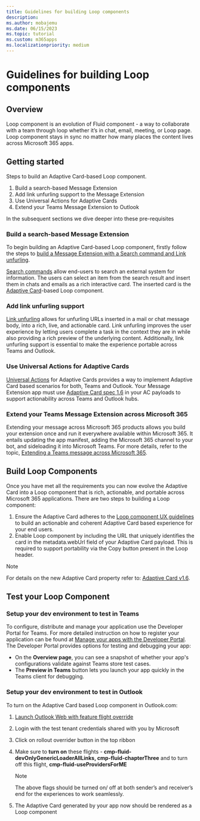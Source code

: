 ```yaml
---
title: Guidelines for building Loop components
description:
ms.author: mobajemu
ms.date: 06/15/2023
ms.topic: tutorial
ms.custom: m365apps
ms.localizationpriority: medium
---
```


# Guidelines for building Loop components 

## Overview

Loop component is an evolution of Fluid component - a way to collaborate with a team through loop whether it’s in chat, email, meeting, or Loop page. Loop component stays in sync no matter how many places the content lives across Microsoft 365 apps.

## Getting started

Steps to build an Adaptive Card-based Loop component.

1. Build a search-based Message Extension
1. Add link unfurling support to the Message Extension
1. Use Universal Actions for Adaptive Cards
1. Extend your Teams Message Extension to Outlook

In the subsequent sections we dive deeper into these pre-requisites

### Build a search-based Message Extension

To begin building an Adaptive Card-based Loop component, firstly follow the steps to [build a Message Extension with a Search command and Link unfurling](../messaging-extensions/what-are-messaging-extensions.md ). 

[Search commands](../sbs-messagingextension-searchcommand.yml) allow end-users to search an external system for information. The users can select an item from the search result and insert them in chats and emails as a rich interactive card. The inserted card is the [Adaptive Card](../task-modules-and-cards/cards/cards-reference.md#adaptive-card)-based Loop component.

### Add link unfurling support

[Link unfurling](../messaging-extensions/how-to/link-unfurling.md) allows for unfurling URLs inserted in a mail or chat message body, into a rich, live, and actionable card. Link unfurling improves the user experience by letting users complete a task in the context they are in while also providing a rich preview of the underlying content. Additionally, link unfurling support is essential to make the experience portable across Teams and Outlook.

### Use Universal Actions for Adaptive Cards

[Universal Actions](../task-modules-and-cards/cards/Universal-actions-for-adaptive-cards/Work-with-Universal-Actions-for-Adaptive-Cards.md) for Adaptive Cards provides a way to implement Adaptive Card based scenarios for both, Teams and Outlook. Your Message Extension app must use [Adaptive Card spec 1.6](https://github.com/microsoft/adaptivecards/pull/7105) in your AC payloads to support actionability across Teams and Outlook hubs.

### Extend your Teams Message Extension across Microsoft 365

Extending your message across Microsoft 365 products allows you build your extension once and run it everywhere available within Microsoft 365. It entails updating the app manifest, adding the Microsoft 365 channel to your bot, and sideloading it into Microsoft Teams. For more details, refer to the topic, [Extending a Teams message across Microsoft 365](extend-m365-teams-message-extension.md).

## Build Loop Components

Once you have met all the requirements you can now evolve the Adaptive Card into a Loop component that is rich, actionable, and portable across Microsoft 365 applications. There are two steps to building a Loop component:

1. Ensure the Adaptive Card adheres to the [Loop component UX guidelines](loop-ux-guide.md) to build an actionable and coherent Adaptive Card based experience for your end users.
1. Enable Loop component by including the URL that uniquely identifies the card in the metadata.webUrl field of your Adaptive Card payload. This is required to support portability via the Copy button present in the Loop header.

> [!NOTE]  
> For details on the new Adaptive Card property refer to: [Adaptive Card v1.6](https://github.com/microsoft/adaptivecards/pull/7105).

## Test your Loop Component

### Setup your dev environment to test in Teams

To configure, distribute and manage your application use the Developer Portal for Teams. For more detailed instruction on how to register your application can be found at [Manage your apps with the Developer Portal](../concepts/build-and-test/teams-developer-portal.md#test-your-app-directly-in-teams). The Developer Portal provides options for testing and debugging your app:

* On the **Overview page**, you can see a snapshot of whether your app's configurations validate against Teams store 
test cases.
* The **Preview in Teams** button lets you launch your app quickly in the Teams client for debugging.

### Setup your dev environment to test in Outlook

To turn on the Adaptive Card based Loop component in Outlook.com:

1. [Launch Outlook Web with feature flight override](https://outlook-sdf.office.com/mail/?&cardLoop.componentEnabled=on)
1. Login with the test tenant credentials shared with you by Microsoft
1. Click on rollout overrider button in the top ribbon
1. Make sure to **turn on** these flights - **cmp-fluid-devOnlyGenericLoaderAllLinks, cmp-fluid-chapterThree** and to 
turn off this flight, **cmp-fluid-useProvidersForME**
    > [!NOTE]
    > The above flags should be turned on/ off at both sender’s and receiver’s end for the experiences to work seamlessly.

1. The Adaptive Card generated by your app now should be rendered as a Loop component